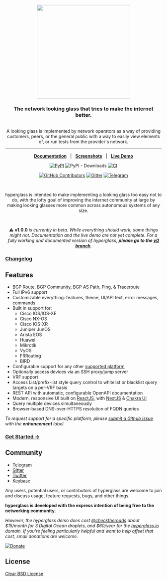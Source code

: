 <div align="center">
  <br/>
  <img src="https://res.cloudinary.com/hyperglass/image/upload/v1593916013/logo.svg" width=300></img>
  <br/>
  <h3>The network looking glass that tries to make the internet better.</h3>
  <br/>  
  A looking glass is implemented by network operators as a way of providing customers, peers, or the general public with a way to easily view elements of, or run tests from the provider's network.
</div>

<hr/>

<div align="center">

[**Documentation**](https://hyperglass.io)&nbsp;&nbsp;&nbsp;|&nbsp;&nbsp;&nbsp;[**Screenshots**](https://hyperglass.io/screenshots)&nbsp;&nbsp;&nbsp;|&nbsp;&nbsp;&nbsp;[**Live Demo**](https://hyperglass.io/demo)

[![PyPI](https://img.shields.io/pypi/v/hyperglass?style=for-the-badge)](https://pypi.org/project/hyperglass/)
![PyPI - Downloads](https://img.shields.io/pypi/dm/hyperglass?color=%2340798C&style=for-the-badge)
[![CI](https://img.shields.io/travis/com/checktheroads/hyperglass/v1.0.0?style=for-the-badge)](https://travis-ci.com/github/checktheroads/hyperglass)

[![GitHub Contributors](https://img.shields.io/github/contributors/checktheroads/hyperglass?color=40798C&style=for-the-badge)](https://github.com/checktheroads/hyperglass)
[![Gitter](https://img.shields.io/gitter/room/checktheroads/hyperglass?color=ff5e5b&style=for-the-badge)](https://gitter.im/hyperglass)
[![Telegram](https://img.shields.io/badge/chat-telegram-blue?style=for-the-badge&color=blue&logo=telegram)](https://t.me/hyperglasslg)

<br/>

hyperglass is intended to make implementing a looking glass too easy not to do, with the lofty goal of improving the internet community at large by making looking glasses more common across autonomous systems of any size.

<br/>

⚠️ **v1.0.0** *is currently in beta. While everything should work, some things might not. Documentation and the live demo are not yet complete. For a fully working and documented version of hyperglass, **please go to the [v0 branch](https://github.com/checktheroads/hyperglass/tree/v0)**.*

</div>

### [Changelog](https://github.com/checktheroads/hyperglass/blob/v1.0.0/CHANGELOG.md)

## Features

- BGP Route, BGP Community, BGP AS Path, Ping, & Traceroute
- Full IPv6 support
- Customizable everything: features, theme, UI/API text, error messages, commands
- Built in support for:
    - Cisco IOS/IOS-XE
    - Cisco NX-OS
    - Cisco IOS-XR
    - Juniper JunOS
    - Arista EOS
    - Huawei
    - Mikrotik
    - VyOS
    - FRRouting
    - BIRD
- Configurable support for any other [supported platform](https://hyperglass.io/docs/platforms)
- Optionally access devices via an SSH proxy/jump server
- VRF support
- Access List/prefix-list style query control to whitelist or blacklist query targets on a per-VRF basis
- REST API with automatic, configurable OpenAPI documentation
- Modern, responsive UI built on [ReactJS](https://reactjs.org/), with [NextJS](https://nextjs.org/) & [Chakra UI](https://chakra-ui.com/)
- Query multiple devices simultaneously
- Browser-based DNS-over-HTTPS resolution of FQDN queries

*To request support for a specific platform, please [submit a Github Issue](https://github.com/checktheroads/hyperglass/issues/new) with the **enhancement** label.*

### [Get Started →](https://hyperglass.io/)

## Community

- [Telegram](https://t.me/hyperglasslg)
- [Gitter](https://gitter.im/hyperglass)
- [Twitter](https://twitter.com/checktheroads)
- [Keybase](https://keybase.io/team/hyperglass)

Any users, potential users, or contributors of hyperglass are welcome to join and discuss usage, feature requests, bugs, and other things.

**hyperglass is developed with the express intention of being free to the networking community**.

*However, the hyperglass demo does cost [@checktheroads](https://github.com/checktheroads) about $15/month for 3 Digital Ocean droplets, and $60/year for the [hyperglass.io](https://hyperglass.io) domain. If you're feeling particularly helpful and want to help offset that cost, small donations are welcome.*

[![Donate](https://img.shields.io/badge/Donate-blue.svg?logo=paypal&style=for-the-badge)](https://www.paypal.com/cgi-bin/webscr?cmd=_s-xclick&hosted_button_id=ZQFH3BB2B5M3E&source=url)

## License

[Clear BSD License](https://github.com/checktheroads/hyperglass/v1.0.0/LICENSE)
